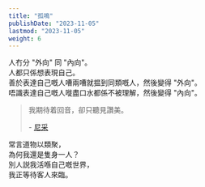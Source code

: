 ```yaml
---
title: "孤鳴"
publishDate: "2023-11-05"
lastmod: "2023-11-05"
weight: 6
---
```


人冇分 "外向" 同 "內向"。<br/>
人都只係想表現自己。<br/>
善於表達自己嘅人嘈兩嘈就揾到同類嘅人，然後變得 "外向"。<br/>
唔識表達自己嘅人嘥盡口水都係不被理解，然後變得 "內向"。<br/>

> 我期待着回音，卻只聽見讚美。
>
> \- [尼采](https://quotefancy.com/quote/810046/Friedrich-Nietzsche-I-listened-for-the-echo-and-I-heard-only-praise)

常言道物以類聚，<br/>
為何我還是隻身一人？<br/>
別人説我活喺自己嘅世界，<br/>
我正等待客人來臨。<br/>

